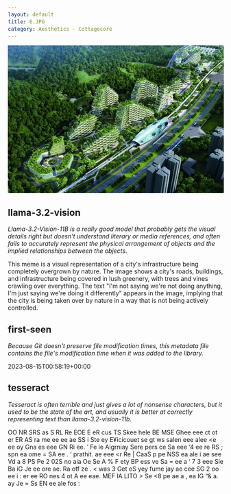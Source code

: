```yaml
---
layout: default
title: 6.JPG
category: Aesthetics - Cottagecore
---
```


<div markdown="0"><a href="6.JPG"><img class="photo" src="6.JPG" /></a>

<h2>llama-3.2-vision</h2>
<p><i>Llama-3.2-Vision-11B is a really good model that probably gets the visual details right but doesn't understand literary or media references, and often fails to accurately represent the physical arrangement of objects and the implied relationships between the objects.</i></p>
<p>This meme is a visual representation of a city&#x27;s infrastructure being completely overgrown by nature. The image shows a city&#x27;s roads, buildings, and infrastructure being covered in lush greenery, with trees and vines crawling over everything. The text &quot;I&#x27;m not saying we&#x27;re not doing anything, I&#x27;m just saying we&#x27;re doing it differently&quot; appears in the image, implying that the city is being taken over by nature in a way that is not being actively controlled.</p>

<h2>first-seen</h2>
<p><i>Because Git doesn't preserve file modification times, this metadata file contains the file's modification time when it was added to the library.</i></p>
<p>2023-08-15T00:58:19+00:00</p>

<h2>tesseract</h2>
<p><i>Tesseract is often terrible and just gives a lot of nonsense characters, but it used to be the state of the art, and usually it is better at correctly representing text than llama-3.2-vision-11b.</i></p>
<p>OO NR SRS as S RL Re EOE E eR cus TS Skee hele BE MSE Ghee eee ct ot er ER AS ra me ee ee ae SS i Ste ey E¥icicouet se gt ws salen eee alee &lt;e ee oy Gna es eee GN Ri ee. ’ Fe ie Aigrniay Sere pers ce Sa eee ‘4 ee re RS ; spn ea ome = SA ee . ‘ prathit. ae eee &lt;r Re | CaaS p pe NSS ea ale i ae see Vd a 8 PS Pe 2 02S no aia Oe Se A % F ety BP ess ve Sa = ee a ‘ 7 3 eee Sie Ba iG Je ee ore ae. Ra otf ze . &lt; was 3 Get oS yey fume jay ae cee SG 2 oo ee i : er ee RO nes 4 ot A ee eae. MEF IA LITO &gt; Se &lt;8 pe ae a , ea IG “&amp; a. ay Je = Ss EN ee ale fos :</p>

</div>

